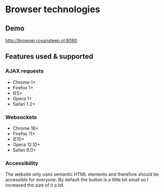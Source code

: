 # Browser technologies

## Demo
http://browser.rovansteen.nl:8080

## Features used & supported

### AJAX requests
* Chrome 1+
* Firefox 1+
* IE5+
* Opera 1+
* Safari 1.2+

### Websockets
* Chrome 16+
* Firefox 11+
* IE10+
* Opera 12.10+
* Safari 6.0+

### Accessibility
The website only uses semantic HTML elements and therefore should be accessible for everyone.
By default the button is a little bit small so I increased the size of it a bit.

